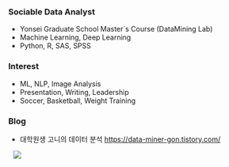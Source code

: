 ### Sociable Data Analyst
* Yonsei Graduate School Master´s Course (DataMining Lab)
* Machine Learning, Deep Learning
* Python, R, SAS, SPSS

### Interest
* ML, NLP, Image Analysis
* Presentation, Writing, Leadership 
* Soccer, Basketball, Weight Training

### Blog
* 대학원생 고니의 데이터 분석 https://data-miner-gon.tistory.com/

<a href="https://instagram.com/alpox.dev">
    <img 
        src="http://img.shields.io/badge/-Instagram-black?style=flat&logo=Instagram&link=https://instagram.com/s_goniiiii.dev/"
        style="height : auto; margin-left : 10px; margin-right : 10px;"/>
</a>
